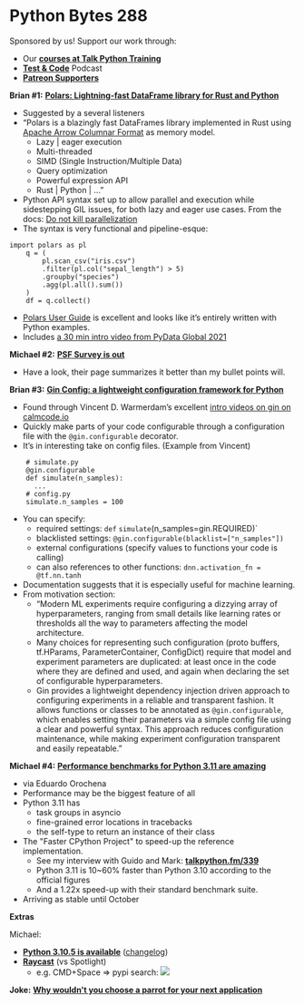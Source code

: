 # Python Bytes 288

Sponsored by us! Support our work through:

- Our [**courses at Talk Python Training**](https://training.talkpython.fm/)
- [**Test & Code**](https://testandcode.com/) Podcast
- [**Patreon Supporters**](https://www.patreon.com/pythonbytes)

**Brian #1:** [**Polars: Lightning-fast DataFrame library for Rust and Python**](https://www.pola.rs/)

- Suggested by a several listeners
- “Polars is a blazingly fast DataFrames library implemented in Rust using [Apache Arrow Columnar Format](https://arrow.apache.org/docs/format/Columnar.html) as memory model.
    - Lazy | eager execution
    - Multi-threaded
    - SIMD (Single Instruction/Multiple Data)
    - Query optimization
    - Powerful expression API
    - Rust | Python | ...”
- Python API syntax set up to allow parallel and execution while sidestepping GIL issues, for both lazy and eager use cases. From the docs: [Do not kill parallelization](https://pola-rs.github.io/polars-book/user-guide/dsl/groupby.html#do-not-kill-the-parallelization)
- The syntax is very functional and pipeline-esque:

```
import polars as pl
    q = (
        pl.scan_csv("iris.csv")
        .filter(pl.col("sepal_length") > 5)
        .groupby("species")
        .agg(pl.all().sum())
    )
    df = q.collect()
```

- [Polars User Guide](https://pola-rs.github.io/polars-book/user-guide/) is excellent and looks like it’s entirely written with Python examples.
- Includes [a 30 min intro video from PyData Global 2021](https://pola-rs.github.io/polars-book/user-guide/dsl/video_intro.html)

**Michael #2:** [**PSF Survey is out**](https://lp.jetbrains.com/python-developers-survey-2021/)

- Have a look, their page summarizes it better than my bullet points will.

**Brian #3:** [**Gin Config: a lightweight configuration framework for Python**](https://github.com/google/gin-config)

- Found through Vincent D. Warmerdam’s excellent [intro videos on gin on calmcode.io](https://calmcode.io/gin/intro-to-gin.html)
- Quickly make parts of your code configurable through a configuration file with the `@gin.configurable` decorator.
- It’s in interesting take on config files. (Example from Vincent)

```
    # simulate.py
    @gin.configurable
    def simulate(n_samples):
      ...
    # config.py
    simulate.n_samples = 100
```

-  You can specify:
    - required settings: `def` ``simulate``(n_samples=gin.REQUIRED)`
    - blacklisted settings: `@gin.configurable(blacklist=["n_samples"])`
    - external configurations (specify values to functions your code is calling)
    - can also references to other functions: `dnn.activation_fn = @tf.nn.tanh`
- Documentation suggests that it is especially useful for machine learning.
- From motivation section:
    - “Modern ML experiments require configuring a dizzying array of hyperparameters, ranging from small details like learning rates or thresholds all the way to parameters affecting the model architecture.
    - Many choices for representing such configuration (proto buffers, tf.HParams, ParameterContainer, ConfigDict) require that model and experiment parameters are duplicated: at least once in the code where they are defined and used, and again when declaring the set of configurable hyperparameters.
    - Gin provides a lightweight dependency injection driven approach to configuring experiments in a reliable and transparent fashion. It allows functions or classes to be annotated as `@gin.configurable`, which enables setting their parameters via a simple config file using a clear and powerful syntax. This approach reduces configuration maintenance, while making experiment configuration transparent and easily repeatable.”


**Michael #4:** [**Performance benchmarks for Python 3.11 are amazing**](https://twitter.com/EduardoOrochena/status/1534913062356099079)

- via Eduardo Orochena
- Performance may be the biggest feature of all
- Python 3.11 has 
    - task groups in asyncio
    - fine-grained error locations in tracebacks
    - the self-type to return an instance of their class
- The "Faster CPython Project" to speed-up the reference implementation. 
    - See my interview with Guido and Mark: [**talkpython.fm/339**](https://talkpython.fm/339)
    - Python 3.11 is 10~60% faster than Python 3.10 according to the official figures
    - And a 1.22x speed-up with their standard benchmark suite.
- Arriving as stable until October

**Extras** 

Michael:

- [**Python 3.10.5 is available**](https://www.python.org/downloads/release/python-3105/) ([changelog](https://docs.python.org/release/3.10.5/whatsnew/changelog.html#python-3-10-5-final))
- [**Raycast**](https://www.raycast.com) (vs Spotlight)
    - e.g. CMD+Space => pypi search:
    ![](https://paper-attachments.dropbox.com/s_89E5FC1F5DBBED983E2558E0DE9902BF8E7733F0236C1030506F258E61A5C2AF_1655219401413_pypisearch.png)


**Joke:**  [**Why wouldn't you choose a parrot for your next application**](https://devhumor.com/media/why-wouldn-t-you-choose-a-parrot-for-your-next-application)

